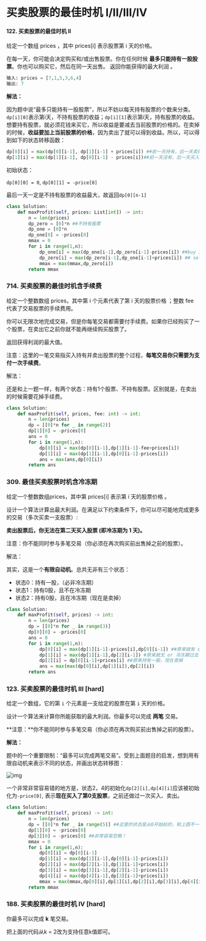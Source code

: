 # 买卖股票的最佳时机 I/II/III/IV

#### 122. 买卖股票的最佳时机 II

给定一个数组 prices ，其中 prices[i] 表示股票第 i 天的价格。

在每一天，你可能会决定购买和/或出售股票。你在任何时候 **最多只能持有一股股票**。你也可以购买它，然后在同一天出售。
返回你能获得的最大利润 。

```python
输入: prices = [7,1,5,3,6,4]
输出: 7
```

**解法：**

因为题中说“最多只能持有一股股票”，所以不妨以每天持有股票的个数来分类。`dp[i][0]`表示第i天，不持有股票的收益；`dp[i][1]`表示第i天，持有股票的收益。想要持有股票，就必须花钱来买它，所以收益是要减去当前股票的价格的。在卖掉的时候，**收益要加上当前股票的价格**，因为卖出了就可以得到收益。所以，可以得到如下的状态转移函数：

```python
dp[0][i] = max(dp[0][i-1], dp[1][i-1] + prices[i]) ##前一天持有，后一天卖掉
dp[1][i] = max(dp[1][i-1], dp[0][i-1] - prices[i])##前一天没有，后一天买入
```

初始状态：

`dp[0][0] = 0`, `dp[0][1] = -price[0]` 

最后一天一定是不持有股票的收益最大，故返回`dp[0][n-1]`

```python
class Solution:
    def maxProfit(self, prices: List[int]) -> int:
        n = len(prices)
        dp_zero = [0]*n ##不持有股票
        dp_one = [0]*n
        dp_one[0] = -prices[0]
        mmax = 0
        for i in range(1,n):
            dp_one[i] = max(dp_one[i-1],dp_zero[i-1]-prices[i]) ##buy in 
            dp_zero[i] = max(dp_zero[i-1],dp_one[i-1]+prices[i]) ## sell
            mmax = max(mmax,dp_zero[i])
        return mmax
```



### 714. 买卖股票的最佳时机含手续费

给定一个整数数组 prices，其中第 i 个元素代表了第 i 天的股票价格 ；整数 fee 代表了交易股票的手续费用。

你可以无限次地完成交易，但是你每笔交易都需要付手续费。如果你已经购买了一个股票，在卖出它之前你就不能再继续购买股票了。

返回获得利润的最大值。

注意：这里的一笔交易指买入持有并卖出股票的整个过程，**每笔交易你只需要为支付一次手续费**。

解法：

还是和上一题一样，有两个状态：持有1个股票、不持有股票。区别就是，在卖出的时候需要花掉手续费。

```python
class Solution:
    def maxProfit(self, prices, fee: int) -> int:
        n = len(prices)
        dp = [[0]*n for _ in range(2)]
        dp[1][0] = -prices[0]
        ans = 0
        for i in range(1,n):
            dp[0][i] = max(dp[0][i-1],dp[1][i-1]-fee+prices[i])
            dp[1][i] = max(dp[1][i-1],dp[0][i-1]-prices[i])
            ans = max(ans,dp[0][i])
        return ans
```



### 309. 最佳买卖股票时机含冷冻期

给定一个整数数组prices，其中第  prices[i] 表示第 i 天的股票价格 。

设计一个算法计算出最大利润。在满足以下约束条件下，你可以尽可能地完成更多的交易（多次买卖一支股票）:

**卖出股票后，你无法在第二天买入股票 (即冷冻期为 1 天)。**

注意：你不能同时参与多笔交易（你必须在再次购买前出售掉之前的股票）。

解法：

其实，这是一个**有限自动机**。总共无非有三个状态：

- 状态0：持有一股，（必非冷冻期）
- 状态1：持有0股，且不在冷冻期
- 状态2：持有0股，且在冷冻期（现在是卖掉）



```python
class Solution:
    def maxProfit(self, prices) -> int:
        n = len(prices)
        dp = [[0]*n for _ in range(3)]
        dp[0][0] = -prices[0] 
        ans = 0
        for i in range(1,n):
            dp[0][i] = max(dp[1][i-1]-prices[i],dp[0][i-1]) ##原来就有 or 非冷冻期买入
            dp[1][i] = max(dp[1][i-1],dp[2][i-1]) #原来就无 or 冷冻期过去
            dp[2][i] = dp[0][i-1]+prices[i] ##原来持有一股，现在卖掉
            ans = max(max(dp[0][i],dp[1][i]),dp[2][i])
        return ans
```



### 123. 买卖股票的最佳时机 III [hard]

给定一个数组，它的第 `i` 个元素是一支给定的股票在第 `i` 天的价格。

设计一个算法来计算你所能获取的最大利润。你最多可以完成 **两笔** 交易。

**注意：**你不能同时参与多笔交易（你必须在再次购买前出售掉之前的股票）。

**解法：**

题中的一个重要限制：“最多可以完成两笔交易”。受到上面题目的启发，想到用有限自动机来表示不同的状态，并画出状态转移图：

![img](https://pic1.zhimg.com/80/v2-3abd42ba6c29475ddd9ef060500b72ce_1440w.png)



一个非常非常容易错的地方是，状态2，4的初始化`dp[2][i],dp[4][i]`应该被初始化为`-price[0]`, 表示**现在买入了第0支股票**，之前还做过一次买入、卖出。

```python
class Solution:
    def maxProfit(self, prices) -> int:
        n = len(prices)
        dp = [[0]*n for _ in range(5)] ##这里的状态是从0开始标的，和上图不一样
        dp[1][0] = -prices[0]
        dp[3][0] = -prices[0] ##非常容易忽略！
        mmax = 0
        for i in range(1,n):
            dp[0][i] = dp[0][i-1]
            dp[1][i] = max(dp[1][i-1],dp[0][i-1]-prices[i])
            dp[2][i] = max(dp[2][i-1],dp[1][i-1]+prices[i])
            dp[3][i] = max(dp[3][i-1],dp[2][i-1]-prices[i])
            dp[4][i] = max(dp[4][i-1],dp[3][i-1]+prices[i])
            mmax = max(mmax,dp[0][i],dp[1][i],dp[2][i],dp[3][i],dp[4][i])
        return mmax
```



### 188. 买卖股票的最佳时机 IV [hard]

你最多可以完成 **k** 笔交易。

把上面的代码从k = 2改为支持任意k值即可。

